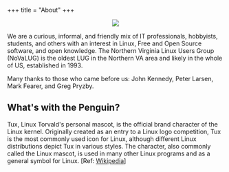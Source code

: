 +++
title = "About"
+++
<p align="center">
  <img src="/about/penguin.png" />
</p>

We are a curious, informal, and friendly mix of IT professionals, hobbyists, students, and 
others with an interest in Linux, Free and Open Source software, and open knowledge. 
The Northern Virginia Linux Users Group (NoVaLUG) is the oldest LUG in the Northern VA area and 
likely in the whole of US, established in 1993. 

Many thanks to those who came before us: John Kennedy, Peter Larsen, Mark Fearer, and Greg Pryzby.

## What's with the Penguin?

Tux, Linux Torvald's personal mascot, is the official brand character of the Linux kernel. 
Originally created as an entry to a Linux logo competition, Tux is the most commonly used icon 
for Linux, although different Linux distributions depict Tux in various styles. The character, 
also commonly called the Linux mascot, is used in many other Linux programs and as a general 
symbol for Linux. [Ref: [Wikipedia](https://en.wikipedia.org/wiki/Tux_(mascot))] 